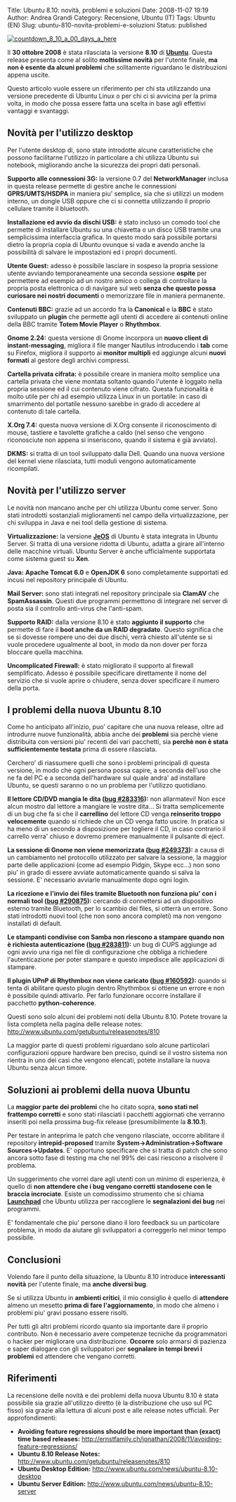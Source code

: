 Title: Ubuntu 8.10: novità, problemi e soluzioni
Date: 2008-11-07 19:19
Author: Andrea Grandi
Category: Recensione, Ubuntu (IT)
Tags: Ubuntu (EN)
Slug: ubuntu-810-novita-problemi-e-soluzioni
Status: published

[![]({static}/images/2008/11/countdown_8_10_a_00_days_a_here.png "countdown_8_10_a_00_days_a_here")]()

Il **30 ottobre 2008** è stata rilasciata la versione **8.10** di
[**Ubuntu**](http://www.ubuntu.com). Questa release presenta come al
solito **moltissime novità** per l'utente finale, **ma non è esente da
alcuni problemi** che solitamente riguardano le distribuzioni appena
uscite.

Questo articolo vuole essere un riferimento per chi sta utilizzando una
versione precedente di Ubuntu Linux o per chi ci si avvicina per la
prima volta, in modo che possa essere fatta una scelta in base agli
effettivi vantaggi e svantaggi.

## Novità per l'utilizzo desktop

Per l'utente desktop di, sono state introdotte alcune caratteristiche
che possono facilitarne l'utilizzo in particolare a chi utilizza Ubuntu
sui notebook, migliorando anche la sicurezza dei propri dati personali.

**Supporto alle connessioni 3G:** la versione 0.7 del **NetworkManager**
inclusa in questa release permette di gestire anche le connessioni
**GPRS/UMTS/HSDPA** in maniera piu' semplice, sia che si utilizzi un
modem interno, un dongle USB oppure che ci si connetta utilizzando il
proprio cellulare tramite il bluetooth.

**Installazione ed avvio da dischi USB:** è stato incluso un comodo tool
che permette di installare Ubuntu su una chiavetta o un disco USB
tramite una semplicissima interfaccia grafica. In questo modo sarà
possibile portarsi dietro la propria copia di Ubuntu ovunque si vada e
avendo anche la possibilità di salvare le impostazioni ed i propri
documenti.

**Utente Guest:** adesso è possibile lasciare in sospeso la propria
sessione utente avviando temporaneamente una seconda sessione **ospite**
per permettere ad esempio ad un nostro amico o collega di controllare la
propria posta elettronica o di navigare sul web **senza che questo possa
curiosare nei nostri documenti** o memorizzare file in maniera
permanente.

**Contenuti BBC:** grazie ad un accordo fra la **Canonical** e la
**BBC** è stato sviluppato un **plugin** che permette agli utenti di
accedere ai contenuti online della BBC tramite **Totem Movie Player** o
**Rhythmbox**.

**Gnome 2.24:** questa versione di Gnome incorpora un **nuovo client di
instant-messaging**, migliora il file manger Nautilus introducendo i
**tab** come su Firefox, migliora il supporto ai **monitor multipli** ed
aggiunge alcuni **nuovi formati** al gestore degli archivi compressi.

**Cartella privata cifrata:** è possibile creare in maniera molto
semplice una cartella privata che viene montata soltanto quando l'utente
è loggato nella propria sessione ed il cui contenuto viene cifrato.
Questa funzionalità è molto utile per chi ad esempio utilizza Linux in
un portatile: in caso di smarrimento del portatile nessuno sarebbe in
grado di accedere al contenuto di tale cartella.

**X.Org 7.4:** questa nuova versione di X.Org consente il riconoscimento
di mouse, tastiere e tavolette grafiche a caldo (nel senso che vengono
riconosciute non appena si inseriscono, quando il sistema è già
avviato).

**DKMS:** si tratta di un tool sviluppato dalla Dell. Quando una nuova
versione del kernel viene rilasciata, tutti moduli vengono
automaticamente ricompilati.

## Novità per l'utilizzo server

Le novità non mancano anche per chi utilizza Ubuntu come server. Sono
stati introdotti sostanziali miglioramenti nel campo della
virtualizzazione, per chi sviluppa in Java e nei tool della gestione di
sistema.

**Virtualizzazione:** la versione
[**JeOS**](http://www.ubuntu.com/products/whatisubuntu/serveredition/jeos)
di Ubuntu è stata integrata in Ubuntu Server. Si tratta di una versione
ridotta di Ubuntu, adatta a girare all'interno delle macchine virtuali.
Ubuntu Server è anche ufficialmente supportata come sistema guest su
**Xen**.

**Java:** **Apache Tomcat 6.0** e **OpenJDK 6** sono completamente
supportati ed incusi nel repository principale di Ubuntu.

**Mail Server:** sono stati integrati nel repository principale sia
**ClamAV** che **SpamAssassin**. Questi due programmi permettono di
integrare nel server di posta sia il controllo anti-virus che
l'anti-spam.

**Supporto RAID:** dalla versione 8.10 è stato **aggiunto il supporto**
che permette di fare il **boot anche da un RAID degradato**. Questo
significa che se si dovesse rompere uno dei due dischi, verrà chiesto
all'utente se si vuole procedere ugualmente al boot, in modo da non
dover per forza bloccare quella macchina.

**Uncomplicated Firewall:** è stato migliorato il supporto al firewall
semplificato. Adesso è possibile specificare direttamente il nome del
servizio che si vuole aprire o chiudere, senza dover specificare il
numero della porta.

## I problemi della nuova Ubuntu 8.10

Come ho anticipato all'inizio, puo' capitare che una nuova release,
oltre ad introdurre nuove funzionalità, abbia anche dei **problemi** sia
perchè viene distribuita con versioni piu' recenti dei vari pacchetti,
sia **perchè non è stata sufficientemente testata** prima di essere
rilasciata.

Cerchero' di riassumere quelli che sono i problemi principali di questa
versione, in modo che ogni persona possa capire, a seconda dell'uso che
ne fa del PC e a seconda dell'hardware sul quale andra' ad installare
Ubuntu, se questi saranno o no un problema per l'utilizzo quotidiano.

**Il lettore CD/DVD mangia le dita ([bug #283316](https://bugs.launchpad.net/bugs/283316)):** non allarmatevi!
Non esce alcun mostro dal lettore a mangiare le vostre dita... Si tratta
semplicemente di un bug che fa si che il **carrellino** del lettore CD
venga **reinserito troppo velocemente** quando si richiede che un CD
venga fatto uscire. In pratica si ha meno di un secondo a disposizione
per togliere il CD, in caso contrario il carrello verra' chiuso e
dovremo premere manualmente il pulsante di eject.

**La sessione di Gnome non viene memorizzata ([bug #249373](https://bugs.launchpad.net/bugs/249373)):** a causa di un
cambiamento nel protocollo utilizzato per salvare la sessione, la
maggior parte delle applicazioni (come ad esempio Pidgin, Skype ecc...)
non sono piu' in grado di essere avviate automaticamente quando si salva
la sessione. E' necessario avviarle manualmente dopo ogni login.

**La ricezione e l'invio dei files tramite Bluetooth non funziona piu' con i normali tool ([bug #290875](https://bugs.launchpad.net/bugs/290875)):** cercando di
connettersi ad un dispositivo esterno tramite Bluetooth, per lo scambio
dei files, si otterrà un errore. Sono stati introdotti nuovi tool (che
non sono ancora completi) ma non vengono installati di default.

**Le stampanti condivise con Samba non riescono a stampare quando non è richiesta autenticazione ([bug #283811](https://bugs.launchpad.net/bugs/283811)):** un bug di CUPS
aggiunge ad ogni avvio una riga nel file di configurazione che obbliga a
richiedere l'autenticazione per poter stampare e questo impedisce alle
applicazioni di stampare.

**Il plugin UPnP di Rhythmbox non viene caricato ([bug #160592](https://bugs.launchpad.net/ubuntu/+source/rhythmbox/+bug/160592)):**
quando si tenta di abilitare questo plugin dentro Rhythmbox si ottiene
un errore e non è possibile quindi attivarlo. Per farlo funzionare
occorre installare il pacchetto **python-coherence**.

Questi sono solo alcuni dei problemi noti della Ubuntu 8.10. Potete
trovare la lista completa nella pagina delle release notes:
<http://www.ubuntu.com/getubuntu/releasenotes/810>

La maggior parte di questi problemi riguardano solo alcune particolari
configurazioni oppure hardware ben preciso, quindi se il vostro sistema
non rientra in uno dei casi che vengono elencati, potete installare la
nuova Ubuntu senza alcun timore.

## Soluzioni ai problemi della nuova Ubuntu

La **maggior parte dei problemi** che ho citato sopra, **sono stati nel
frattempo corretti** e sono stati rilasciati i pacchetti aggiornati che
verranno inseriti poi nella prossima bug-fix release (presumibilmente la
**8.10.1**).

Per testare in anteprima le patch che vengono rilasciate, occorre
abilitare il repository **intrepid-proposed** tramite
**System-&gt;Administration-&gt;Software Sources-&gt;Updates**. E'
opportuno specificare che si tratta di patch che sono ancora sotto fase
di testing ma che nel 99% dei casi riescono a risolvere il problema.

Un suggerimento che vorrei dare agli utenti con un minimo di esperienza,
è quello di **non attendere che i bug vengano corretti standosene con le
braccia incrociate**. Esiste un comodissimo strumento che si chiama
[**Launchpad**](https://launchpad.net/ubuntu) che Ubuntu utilizza per
raccogliere le **segnalazioni dei bug** nei programmi.

E' fondamentale che piu' persone diano il loro feedback su un
particolare problema, in modo da aiutare gli sviluppatori a correggerlo
nel minor tempo possibile.

## Conclusioni

Volendo fare il punto della situazione, la Ubuntu 8.10 introduce
**interessanti novità** per l'utente finale, ma **anche diversi bug**.

Se si utilizza Ubuntu in **ambienti critici**, il mio consiglio è quello
di **attendere** almeno un mesetto **prima di fare l'aggiornamento**, in
modo che almeno i problemi piu' gravi possano essere risolti.

Per tutti gli altri problemi ricordo quanto sia importante dare il
proprio contributo. Non è necessario avere competenze tecniche da
programmatori o hacker per migliorare una distribuzione. **Occorre**
solo armarsi di pazienza e saper dialogare con gli sviluppatori per
**segnalare in tempi brevi i problemi** ed attendere che vengano
corretti.

## Riferimenti

La recensione delle novità e dei problemi della nuova Ubuntu 8.10 è
stata possibile sia grazie all'utilizzo diretto (è la distribuzione che
uso sul PC fisso) sia grazie alla lettura di alcuni post e alle release
notes ufficiali. Per approfondimenti:

- **Avoiding feature regressions should be more important than (exact) time based releases:**
    <http://ernstfamily.ch/jonathan/2008/11/avoiding-feature-regressions/>
- **Ubuntu 8.10 Release Notes:** <http://www.ubuntu.com/getubuntu/releasenotes/810>
- **Ubuntu Desktop Edition:** <http://www.ubuntu.com/news/ubuntu-8.10-desktop>
- **Ubuntu Server Edition:** <http://www.ubuntu.com/news/ubuntu-8.10-server>
